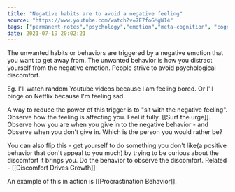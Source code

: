 ```yaml
---
title: "Negative habits are to avoid a negative feeling"
source: "https://www.youtube.com/watch?v=7E7foGMgW14"
tags: ["permanent-notes","psychology","emotion","meta-cognition", "cognitive-bias" ]
date: 2021-07-19 20:02:21
---
```


The unwanted habits or behaviors are triggered by a negative emotion that you want to get away from. The unwanted behavior is how you distract yourself from the negative emotion. People strive to avoid psychological discomfort.

Eg. I'll watch random Youtube videos because I am feeling bored. Or I'll binge on Netflix because I'm feeling sad.

A way to reduce the power of this trigger is to "sit with the negative feeling". Observe how the feeling is affecting you. Feel it fully. [[Surf the urge]]. Observe how you are when you give in to the negative behavior - and Observe when you don't give in. Which is the person you would rather be? 

You can also flip this - get yourself to do something you don't like(a positive behavior that don't appeal to you much) by trying to be curious about the discomfort it brings you. Do the behavior to observe the discomfort. Related - [[Discomfort Drives Growth]]

An example of this in action is [[Procrastination Behavior]].